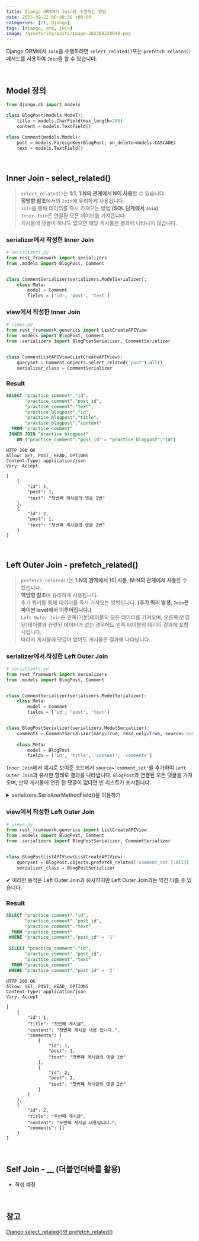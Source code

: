 ```yaml
---
title: Django ORM에서 Join을 수행하는 방법
date: 2023-09-22 00:48:30 +09:00
categories: [IT, Django]
tags: [django, orm, join]
image: /assets/img/posts/image-202309220048.png
---
```


Django ORM에서 `Join`을 수행하려면 `select_related()`또는 `prefetch_related()`메서드를 사용하여 `Join`을 할 수 있습니다.

<br/>

## Model 정의
```python
from django.db import models

class BlogPost(models.Model):
    title = models.CharField(max_length=200)
    content = models.TextField()
    
class Comment(models.Model):
    post = models.ForeignKey(BlogPost, on_delete=models.CASCADE)
    text = models.TextField()
```

<br/>

## Inner Join - select_related()
>`select_related()`는 **1:1**, **1:N의 관계에서 N이 사용**할 수 있습니다.   
**정방향 참조**에서의 `Join`에 유리하게 사용됩니다.   
`Join`을 통해 데이터를 즉시 가져오는 방법 **(SQL 단계에서 `Join`)**   
 `Inner Join`은 연결된 모든 데이터를 가져옵니다.    
게시물에 댓글이 하나도 없으면 해당 게시물은 결과에 나타나지 않습니다.   


### serializer에서 작성한 Inner Join
```python
# serializers.py
from rest_framework import serializers
from .models import BlogPost, Comment


class CommentSerializer(serializers.ModelSerializer):
    class Meta:
        model = Comment
        fields = ['id', 'post', 'text']
```


### view에서 작성한 Inner Join
```python
# views.py
from rest_framework.generics import ListCreateAPIView
from .models import BlogPost, Comment
from .serializers import BlogPostSerializer, CommentSerializer


class CommentListAPIView(ListCreateAPIView):
    queryset = Comment.objects.select_related('post').all()
    serializer_class = CommentSerializer
```


### Result

```sql
SELECT "practice_comment"."id",
       "practice_comment"."post_id",
       "practice_comment"."text",
       "practice_blogpost"."id",
       "practice_blogpost"."title",
       "practice_blogpost"."content"
  FROM "practice_comment"
 INNER JOIN "practice_blogpost"
    ON ("practice_comment"."post_id" = "practice_blogpost"."id")
```

```
HTTP 200 OK
Allow: GET, POST, HEAD, OPTIONS
Content-Type: application/json
Vary: Accept

[
    {
        "id": 1,
        "post": 1,
        "text": "첫번째 게시글의 댓글 1번"
    },
    {
        "id": 2,
        "post": 1,
        "text": "첫번째 게시글의 댓글 2번"
    }
]
```

<br/>

## Left Outer Join - prefetch_related()
> `prefetch_related()`는 **1:N의 관계에서 1이 사용**, **M:N의 관계에서 사용**할 수 있습니다.   
**역방향 참조**에 유리하게 사용됩니다.   
추가 쿼리를 통해 데이터를 즉시 가져오는 방법입니다. **(추가 쿼리 발생, `Join`은 파이썬 level에서 이루어집니다.)**   
`Left Outer Join`은 왼쪽(기본)테이블의 모든 데이터를 가져오며, 오른쪽(연결된)테이블과 
관련된 데이터가 없는 경우에도 왼쪽 테이블의 데이터 결과에 포함시킵니다.  
 따라서 게시물에 댓글이 없어도 게시물은 결과에 나타납니다.

### serializer에서 작성한 Left Outer Join
```python
# serializers.py
from rest_framework import serializers
from .models import BlogPost, Comment


class CommentSerializer(serializers.ModelSerializer):
    class Meta:
        model = Comment
        fields = ['id', 'post', 'text']


class BlogPostSerializer(serializers.ModelSerializer):
    comments = CommentSerializer(many=True, read_only=True, source='comment_set') 
    
    class Meta:
        model = BlogPost
        fields = ['id', 'title', 'content', 'comments']
```

`Inner Join`에서 예시로 보여준 코드에서 `source='comment_set'`을 추가하여 `Left Outer Join`과 유사한 형태로 결과를 나타냅니다. `BlogPost`와 연결된 모든 댓글을 가져오며, 만약 게시물에 연관 된 댓글이 없다면 빈 리스트가 표시됩니다. 

<details>
<summary>serializers.SerializerMethodField()을 이용하기</summary>

<div markdown="1">

```python
from rest_framework import serializers
from .models import BlogPost, Comment

class CommentSerializer(serializers.ModelSerializer):
    class Meta:
        model = Comment
        fields = ['id', 'post', 'text']

class BlogPostSerializer(serializers.ModelSerializer):
    # SerializerMethodField를 사용하여 comments 필드를 추가
    comments = serializers.SerializerMethodField()

    class Meta:
        model = BlogPost
        fields = ['id', 'title', 'content', 'comments']

    def get_comments(self, obj):
        # BlogPost와 연관된 댓글들을 가져옵니다. (Left Outer Join)
        comments = Comment.objects.filter(post=obj)
        return CommentSerializer(comments, many=True).data
```
</div>
</details>

### view에서 작성한 Left Outer Join
```python
# views.py
from rest_framework.generics import ListCreateAPIView
from .models import BlogPost, Comment
from .serializers import BlogPostSerializer, CommentSerializer


class BlogPostListAPIView(ListCreateAPIView):
    queryset = BlogPost.objects.prefetch_related('comment_set').all()
    serializer_class = BlogPostSerializer
```

✔ 이러한 동작은 Left Outer Join과 유사하지만 Left Outer Join과는 약간 다를 수 있습니다.

### Result
```sql
SELECT "practice_comment"."id",
       "practice_comment"."post_id",
       "practice_comment"."text"
  FROM "practice_comment"
 WHERE "practice_comment"."post_id" = '1'
 
 SELECT "practice_comment"."id",
       "practice_comment"."post_id",
       "practice_comment"."text"
  FROM "practice_comment"
 WHERE "practice_comment"."post_id" = '2'
```

```
HTTP 200 OK
Allow: GET, POST, HEAD, OPTIONS
Content-Type: application/json
Vary: Accept

[
    {
        "id": 1,
        "title": "첫번째 게시글",
        "content": "첫번째 게시글 내용 입니다.",
        "comments": [
            {
                "id": 1,
                "post": 1,
                "text": "첫번째 게시글의 댓글 1번"
            },
            {
                "id": 2,
                "post": 1,
                "text": "첫번째 게시글의 댓글 2번"
            }
        ]
    },
    {
        "id": 2,
        "title": "두번째 게시글",
        "content": "두번째 게시글 내용입니다.",
        "comments": []
    }
]
```


<br/>

## Self Join - __ (더블언더바를 활용)

+ 작성 예정



<br/>

## 참고

[Django select_related()와 prefetch_related()](https://leffept.tistory.com/312)